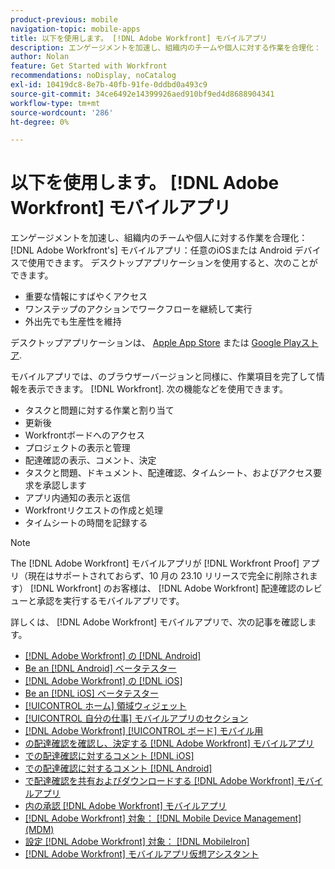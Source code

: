 ```yaml
---
product-previous: mobile
navigation-topic: mobile-apps
title: 以下を使用します。 [!DNL Adobe Workfront] モバイルアプリ
description: エンゲージメントを加速し、組織内のチームや個人に対する作業を合理化： [!DNL Adobe Workfront's] モバイルアプリ：任意のiOSまたは Android デバイスで使用できます。
author: Nolan
feature: Get Started with Workfront
recommendations: noDisplay, noCatalog
exl-id: 10419dc8-8e7b-40fb-91fe-0ddbd0a493c9
source-git-commit: 34ce6492e14399926aed910bf9ed4d8688904341
workflow-type: tm+mt
source-wordcount: '286'
ht-degree: 0%

---
```


# 以下を使用します。 [!DNL Adobe Workfront] モバイルアプリ

エンゲージメントを加速し、組織内のチームや個人に対する作業を合理化： [!DNL Adobe Workfront's] モバイルアプリ：任意のiOSまたは Android デバイスで使用できます。 デスクトップアプリケーションを使用すると、次のことができます。

* 重要な情報にすばやくアクセス
* ワンステップのアクションでワークフローを継続して実行
* 外出先でも生産性を維持

デスクトップアプリケーションは、 [Apple App Store](https://apps.apple.com/us/app/adobe-workfront/id1033282981) または [Google Playストア](https://play.google.com/store/apps/details?id=com.workfront.android.aware).

モバイルアプリでは、のブラウザーバージョンと同様に、作業項目を完了して情報を表示できます。 [!DNL Workfront]. 次の機能などを使用できます。

* タスクと問題に対する作業と割り当て
* 更新後
* Workfrontボードへのアクセス
* プロジェクトの表示と管理
* 配達確認の表示、コメント、決定
* タスクと問題、ドキュメント、配達確認、タイムシート、およびアクセス要求を承認します
* アプリ内通知の表示と返信
* Workfrontリクエストの作成と処理
* タイムシートの時間を記録する

>[!NOTE]
>
>The [!DNL Adobe Workfront] モバイルアプリが [!DNL Workfront Proof] アプリ（現在はサポートされておらず、10 月の 23.10 リリースで完全に削除されます） [!DNL Workfront] のお客様は、 [!DNL Adobe Workfront] 配達確認のレビューと承認を実行するモバイルアプリです。

詳しくは、 [!DNL Adobe Workfront] モバイルアプリで、次の記事を確認します。

* [[!DNL Adobe Workfront] の [!DNL Android]](../../../workfront-basics/mobile-apps/using-the-workfront-mobile-app/workfront-for-android.md)
* [Be an [!DNL Android] ベータテスター](../../../workfront-basics/mobile-apps/using-the-workfront-mobile-app/android-beta-tester.md)
* [[!DNL Adobe Workfront] の [!DNL iOS]](../../../workfront-basics/mobile-apps/using-the-workfront-mobile-app/workfront-for-ios.md)
* [Be an [!DNL iOS] ベータテスター](../../../workfront-basics/mobile-apps/using-the-workfront-mobile-app/ios-beta-tester.md)
* [[!UICONTROL ホーム] 領域ウィジェット](../../../workfront-basics/mobile-apps/using-the-workfront-mobile-app/home-area-widgets-mobile.md)
* [[!UICONTROL 自分の仕事] モバイルアプリのセクション](../../../workfront-basics/mobile-apps/using-the-workfront-mobile-app/my-work-section-mobile.md)
* [[!DNL Adobe Workfront] [!UICONTROL ボード] モバイル用](/help/quicksilver/workfront-basics/mobile-apps/using-the-workfront-mobile-app/mobile-boards.md)
* [の配達確認を確認し、決定する [!DNL Adobe Workfront] モバイルアプリ](../../../workfront-basics/mobile-apps/using-the-workfront-mobile-app/work-with-proofs-in-mobile-app.md)
* [での配達確認に対するコメント [!DNL iOS]](../../../workfront-basics/mobile-apps/using-the-workfront-mobile-app/comment-on-proofs-ios.md)
* [での配達確認に対するコメント [!DNL Android]](../../../workfront-basics/mobile-apps/using-the-workfront-mobile-app/comment-on-proofs-android.md)
* [で配達確認を共有およびダウンロードする [!DNL Adobe Workfront] モバイルアプリ](../../../workfront-basics/mobile-apps/using-the-workfront-mobile-app/share-proofs-mobile.md)
* [内の承認 [!DNL Adobe Workfront] モバイルアプリ](../../../workfront-basics/mobile-apps/using-the-workfront-mobile-app/approvals-in-mobile-app.md)
* [[!DNL Adobe Workfront] 対象： [!DNL Mobile Device Management] (MDM)](../../../workfront-basics/mobile-apps/using-the-workfront-mobile-app/wf-mdm.md)
* [設定 [!DNL Adobe Workfront] 対象： [!DNL MobileIron]](../../../workfront-basics/mobile-apps/using-the-workfront-mobile-app/wf-mobileiron-configs.md)
* [[!DNL Adobe Workfront] モバイルアプリ仮想アシスタント](../../../workfront-basics/mobile-apps/using-the-workfront-mobile-app/wf-mobile-virtual-assistant.md)


